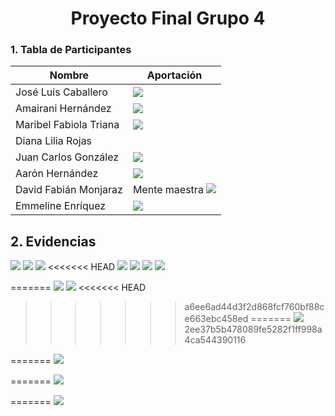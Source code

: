 
<div align="center">

# Proyecto Final Grupo 4


<div align="left">

### 1. Tabla de Participantes

<div align="center">

| Nombre                 | Aportación    |
|------------------------|---------------|
| José Luis Caballero    |  ![](img/evidencia_jlconew.png)|
| Amairani Hernández     | ![](img/Imagen_05.png) |
| Maribel Fabiola Triana | ![](img/evidencia_fabbs.png)              |
| Diana Lilia Rojas      |               |
| Juan Carlos González   |   ![](img/Imagen_04.png)             |
| Aarón Hernández  | ![](img/aavirtual_golondrinas.PNG)      |      
| David Fabián Monjaraz  | Mente maestra ![](img/evid-dfmf.png)| 
| Emmeline Enríquez      |   ![](img/lsemme.PNG) |             |

<div align="left">

## 2. Evidencias
![](img/evid-creacion-1.png)
![](img/evid-creacion-2.png)
![](img/evid-creacion-3.png)
<<<<<<< HEAD
![](img/emme_txt.png)
![](evidencia_emme.png)
![](img/Imagen_01.png)
![](img/Imagen_03.png)


=======
![](img/emme_txt.PNG)
![](evidencia_emme.PNG)
<<<<<<< HEAD
>>>>>>> a6ee6ad44d3f2d868fcf760bf88ce663ebc458ed
=======
![](img/fabbs_sinceramente.png)
>>>>>>> 2ee37b5b478089fe5282f1ff998a4ca544390116

=======
![](img/imagen_05new.png)

=======
![](img/aavirtual_golondrinas.PNG)

=======
![](img/img/Imagen_06.png)